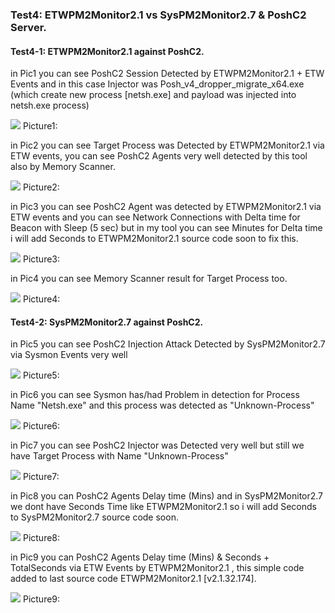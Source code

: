 ### Test4: ETWPM2Monitor2.1 vs SysPM2Monitor2.7 & PoshC2 Server.

#### Test4-1: ETWPM2Monitor2.1 against PoshC2.

in Pic1 you can see PoshC2 Session Detected by ETWPM2Monitor2.1 + ETW Events and in this case Injector was Posh_v4_dropper_migrate_x64.exe (which create new process [netsh.exe] and payload was injected into netsh.exe process)

   ![](https://github.com/DamonMohammadbagher/ETWProcessMon2/blob/main/ETWPM2Monitor2.1_vs_SysPM2Monitor2.7/Pictures/Test5_1.png)
       Picture1:
       
in Pic2 you can see Target Process was Detected by ETWPM2Monitor2.1 via ETW events, you can see PoshC2 Agents very well detected by this tool also by Memory Scanner.

   ![](https://github.com/DamonMohammadbagher/ETWProcessMon2/blob/main/ETWPM2Monitor2.1_vs_SysPM2Monitor2.7/Pictures/Test5_2.png)
       Picture2:       

in Pic3 you can see PoshC2 Agent was detected by ETWPM2Monitor2.1 via ETW events and you can see Network Connections with Delta time for Beacon with Sleep (5 sec) but in my tool you can see Minutes for Delta time i will add Seconds to ETWPM2Monitor2.1 source code soon to fix this.

   ![](https://github.com/DamonMohammadbagher/ETWProcessMon2/blob/main/ETWPM2Monitor2.1_vs_SysPM2Monitor2.7/Pictures/Test5_4.png)
       Picture3:
       
in Pic4 you can see Memory Scanner result for Target Process too.

   ![](https://github.com/DamonMohammadbagher/ETWProcessMon2/blob/main/ETWPM2Monitor2.1_vs_SysPM2Monitor2.7/Pictures/Test5_5.png)
       Picture4:  
       
#### Test4-2: SysPM2Monitor2.7 against PoshC2.       

in Pic5 you can see PoshC2 Injection Attack Detected by SysPM2Monitor2.7 via Sysmon Events very well

   ![](https://github.com/DamonMohammadbagher/ETWProcessMon2/blob/main/ETWPM2Monitor2.1_vs_SysPM2Monitor2.7/Pictures/Test5_6.png)
       Picture5:  

in Pic6 you can see Sysmon has/had Problem in detection for Process Name "Netsh.exe" and this process was detected as "Unknown-Process"

   ![](https://github.com/DamonMohammadbagher/ETWProcessMon2/blob/main/ETWPM2Monitor2.1_vs_SysPM2Monitor2.7/Pictures/Test5_7.png)
       Picture6:  
       
in Pic7 you can see PoshC2 Injector was Detected very well but still we have Target Process with Name "Unknown-Process"

   ![](https://github.com/DamonMohammadbagher/ETWProcessMon2/blob/main/ETWPM2Monitor2.1_vs_SysPM2Monitor2.7/Pictures/Test5_8.png)
       Picture7:  
              
in Pic8 you can PoshC2 Agents Delay time (Mins) and in SysPM2Monitor2.7 we dont have Seconds Time like ETWPM2Monitor2.1 so i will add Seconds to SysPM2Monitor2.7 source code soon.

   ![](https://github.com/DamonMohammadbagher/ETWProcessMon2/blob/main/ETWPM2Monitor2.1_vs_SysPM2Monitor2.7/Pictures/Test5_9.png)
       Picture8:      
       
in Pic9 you can PoshC2 Agents Delay time (Mins) & Seconds + TotalSeconds via ETW Events by ETWPM2Monitor2.1 , this simple code added to last source code ETWPM2Monitor2.1 [v2.1.32.174].

   ![](https://github.com/DamonMohammadbagher/ETWProcessMon2/blob/main/ETWPM2Monitor2.1_vs_SysPM2Monitor2.7/Pictures/Test5_10.png)
       Picture9:             
